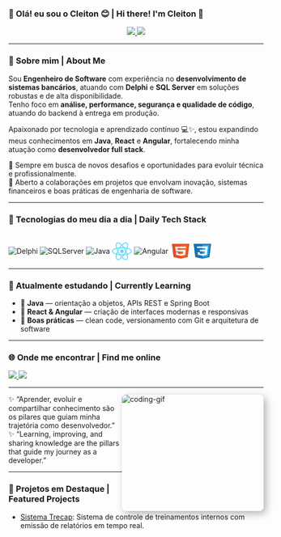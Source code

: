 ### 👋 Olá! eu sou o Cleiton 😊 | Hi there! I'm Cleiton 👋

<div align="center">
  <a href="https://github.com/cleitongrodrigues">
    <img height="180em" src="https://github-readme-stats.vercel.app/api?username=cleitongrodrigues&show_icons=true&theme=dracula&include_all_commits=true&count_private=true"/>
    <img height="180em" src="https://github-readme-stats.vercel.app/api/top-langs/?username=cleitongrodrigues&layout=compact&langs_count=16&theme=dracula"/>
  </a>
</div>

---

### 💼 Sobre mim | About Me

Sou **Engenheiro de Software** com experiência no **desenvolvimento de sistemas bancários**, atuando com **Delphi** e **SQL Server** em soluções robustas e de alta disponibilidade.  
Tenho foco em **análise, performance, segurança e qualidade de código**, atuando do backend à entrega em produção.  

Apaixonado por tecnologia e aprendizado contínuo 💻✨, estou expandindo meus conhecimentos em **Java**, **React** e **Angular**, fortalecendo minha atuação como **desenvolvedor full stack**.

💬 Sempre em busca de novos desafios e oportunidades para evoluir técnica e profissionalmente.  
🚀 Aberto a colaborações em projetos que envolvam inovação, sistemas financeiros e boas práticas de engenharia de software.

---

### 🧰 Tecnologias do meu dia a dia | Daily Tech Stack

<div style="display: inline_block"><br/>
  <img align="center" alt="Delphi" height="40" width="40" src="https://cdn.jsdelivr.net/gh/devicons/devicon/icons/delphi/delphi-original.svg" />
  <img align="center" alt="SQLServer" height="40" width="40" src="https://cdn.jsdelivr.net/gh/devicons/devicon/icons/microsoftsqlserver/microsoftsqlserver-plain.svg" />
  <img align="center" alt="Java" height="40" width="40" src="https://cdn.jsdelivr.net/gh/devicons/devicon/icons/java/java-original.svg" />
  <img align="center" alt="React" height="40" width="40" src="https://raw.githubusercontent.com/devicons/devicon/master/icons/react/react-original.svg">
  <img align="center" alt="Angular" height="40" width="40" src="https://cdn.jsdelivr.net/gh/devicons/devicon/icons/angularjs/angularjs-original.svg" />
  <img align="center" alt="HTML5" height="30" width="40" src="https://raw.githubusercontent.com/devicons/devicon/master/icons/html5/html5-original.svg">
  <img align="center" alt="CSS3" height="30" width="40" src="https://raw.githubusercontent.com/devicons/devicon/master/icons/css3/css3-original.svg">
</div>  

---

### 🧠 Atualmente estudando | Currently Learning
- 🔹 **Java** — orientação a objetos, APIs REST e Spring Boot  
- 🔹 **React & Angular** — criação de interfaces modernas e responsivas  
- 🔹 **Boas práticas** — clean code, versionamento com Git e arquitetura de software  

---

### 🌐 Onde me encontrar | Find me online

<div>
  <a href="https://www.linkedin.com/in/cleitongrodrigues/" target="_blank">
    <img src="https://img.shields.io/badge/-LinkedIn-%230077B5?style=for-the-badge&logo=linkedin&logoColor=white" target="_blank">
  </a>
  <a href="mailto:cleitongrodrigues.dev@gmail.com">
    <img src="https://img.shields.io/badge/-Gmail-D14836?style=for-the-badge&logo=gmail&logoColor=white">
  </a>
</div>

---

<img align="right" alt="coding-gif" src="https://media.giphy.com/media/qgQUggAC3Pfv687qPC/giphy.gif" width="280px" height="230px" style="box-shadow: 5px 5px 15px rgba(0, 0, 0, 0.3); border-radius: 8px;">

✨ “Aprender, evoluir e compartilhar conhecimento são os pilares que guiam minha trajetória como desenvolvedor.”  
✨ “Learning, improving, and sharing knowledge are the pillars that guide my journey as a developer.”

---

### 🚀 Projetos em Destaque | Featured Projects  
- [Sistema Trecap](https://github.com/cleitongrodrigues/trecap-controle): Sistema de controle de treinamentos internos com emissão de relatórios em tempo real.  
